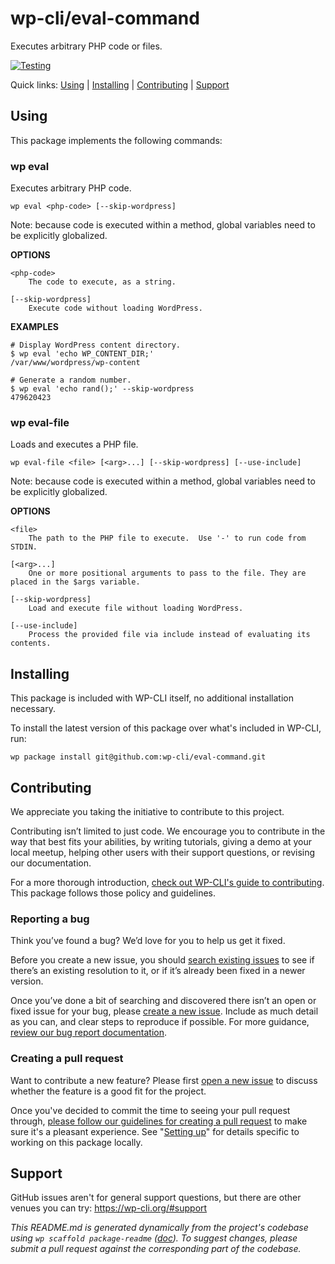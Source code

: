 wp-cli/eval-command
===================

Executes arbitrary PHP code or files.

[![Testing](https://github.com/wp-cli/eval-command/actions/workflows/testing.yml/badge.svg)](https://github.com/wp-cli/eval-command/actions/workflows/testing.yml)

Quick links: [Using](#using) | [Installing](#installing) | [Contributing](#contributing) | [Support](#support)

## Using

This package implements the following commands:

### wp eval

Executes arbitrary PHP code.

~~~
wp eval <php-code> [--skip-wordpress]
~~~

Note: because code is executed within a method, global variables need
to be explicitly globalized.

**OPTIONS**

	<php-code>
		The code to execute, as a string.

	[--skip-wordpress]
		Execute code without loading WordPress.

**EXAMPLES**

    # Display WordPress content directory.
    $ wp eval 'echo WP_CONTENT_DIR;'
    /var/www/wordpress/wp-content

    # Generate a random number.
    $ wp eval 'echo rand();' --skip-wordpress
    479620423



### wp eval-file

Loads and executes a PHP file.

~~~
wp eval-file <file> [<arg>...] [--skip-wordpress] [--use-include]
~~~

Note: because code is executed within a method, global variables need
to be explicitly globalized.

**OPTIONS**

	<file>
		The path to the PHP file to execute.  Use '-' to run code from STDIN.

	[<arg>...]
		One or more positional arguments to pass to the file. They are placed in the $args variable.

	[--skip-wordpress]
		Load and execute file without loading WordPress.

	[--use-include]
		Process the provided file via include instead of evaluating its contents.

## Installing

This package is included with WP-CLI itself, no additional installation necessary.

To install the latest version of this package over what's included in WP-CLI, run:

    wp package install git@github.com:wp-cli/eval-command.git

## Contributing

We appreciate you taking the initiative to contribute to this project.

Contributing isn’t limited to just code. We encourage you to contribute in the way that best fits your abilities, by writing tutorials, giving a demo at your local meetup, helping other users with their support questions, or revising our documentation.

For a more thorough introduction, [check out WP-CLI's guide to contributing](https://make.wordpress.org/cli/handbook/contributing/). This package follows those policy and guidelines.

### Reporting a bug

Think you’ve found a bug? We’d love for you to help us get it fixed.

Before you create a new issue, you should [search existing issues](https://github.com/wp-cli/eval-command/issues?q=label%3Abug%20) to see if there’s an existing resolution to it, or if it’s already been fixed in a newer version.

Once you’ve done a bit of searching and discovered there isn’t an open or fixed issue for your bug, please [create a new issue](https://github.com/wp-cli/eval-command/issues/new). Include as much detail as you can, and clear steps to reproduce if possible. For more guidance, [review our bug report documentation](https://make.wordpress.org/cli/handbook/bug-reports/).

### Creating a pull request

Want to contribute a new feature? Please first [open a new issue](https://github.com/wp-cli/eval-command/issues/new) to discuss whether the feature is a good fit for the project.

Once you've decided to commit the time to seeing your pull request through, [please follow our guidelines for creating a pull request](https://make.wordpress.org/cli/handbook/pull-requests/) to make sure it's a pleasant experience. See "[Setting up](https://make.wordpress.org/cli/handbook/pull-requests/#setting-up)" for details specific to working on this package locally.

## Support

GitHub issues aren't for general support questions, but there are other venues you can try: https://wp-cli.org/#support


*This README.md is generated dynamically from the project's codebase using `wp scaffold package-readme` ([doc](https://github.com/wp-cli/scaffold-package-command#wp-scaffold-package-readme)). To suggest changes, please submit a pull request against the corresponding part of the codebase.*
